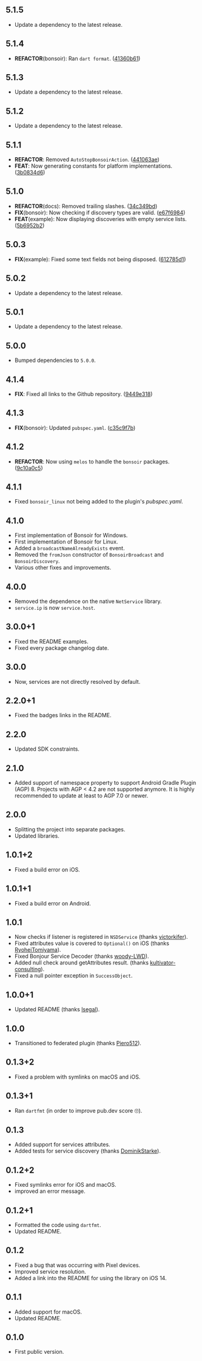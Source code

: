 ## 5.1.5

 - Update a dependency to the latest release.

## 5.1.4

 - **REFACTOR**(bonsoir): Ran `dart format`. ([41360b61](https://github.com/Skyost/Bonsoir/commit/41360b61326e134e44f391cc70725cb8e1b4f6e9))

## 5.1.3

 - Update a dependency to the latest release.

## 5.1.2

 - Update a dependency to the latest release.

## 5.1.1

 - **REFACTOR**: Removed `AutoStopBonsoirAction`. ([441063ae](https://github.com/Skyost/Bonsoir/commit/441063ae5ee2a4bd9b3f8779ab05fd6f9b3d83bd))
 - **FEAT**: Now generating constants for platform implementations. ([3b0834d6](https://github.com/Skyost/Bonsoir/commit/3b0834d61c4b4b1a420a1b728808450fc410393d))

## 5.1.0

 - **REFACTOR**(docs): Removed trailing slashes. ([34c349bd](https://github.com/Skyost/Bonsoir/commit/34c349bdf5913828dfb82cfa8322df4ac459b435))
 - **FIX**(bonsoir): Now checking if discovery types are valid. ([e67f6984](https://github.com/Skyost/Bonsoir/commit/e67f6984f537be976c979d8c56ee3f620cf8dce9))
 - **FEAT**(example): Now displaying discoveries with empty service lists. ([5b6952b2](https://github.com/Skyost/Bonsoir/commit/5b6952b26c54af550bfbbc67a1932b622dd292f5))

## 5.0.3

 - **FIX**(example): Fixed some text fields not being disposed. ([612785d1](https://github.com/Skyost/Bonsoir/commit/612785d160e7d119d96e3c821221cede88a20f3e))

## 5.0.2

 - Update a dependency to the latest release.

## 5.0.1

 - Update a dependency to the latest release.

## 5.0.0

 - Bumped dependencies to `5.0.0`.

## 4.1.4

 - **FIX**: Fixed all links to the Github repository. ([9449e318](https://github.com/Skyost/Bonsoir/commit/9449e3185016d9531c4dfd8e46cc7bdbdbe563d0))

## 4.1.3

 - **FIX**(bonsoir): Updated `pubspec.yaml`. ([c35c9f7b](https://github.com/Skyost/Bonsoir/commit/c35c9f7bf3ec6b4b91f6c040b90a9d97157ae62e))

## 4.1.2

 - **REFACTOR**: Now using `melos` to handle the `bonsoir` packages. ([9c10a0c5](https://github.com/Skyost/Bonsoir/commit/9c10a0c588e407d80f7551ebb992e9b70b05da92))

## 4.1.1

* Fixed `bonsoir_linux` not being added to the plugin's _pubspec.yaml_.

## 4.1.0

* First implementation of Bonsoir for Windows.
* First implementation of Bonsoir for Linux.
* Added a `broadcastNameAlreadyExists` event.
* Removed the `fromJson` constructor of `BonsoirBroadcast` and `BonsoirDiscovery`.
* Various other fixes and improvements.

## 4.0.0

* Removed the dependence on the native `NetService` library.
* `service.ip` is now `service.host`.

## 3.0.0+1

* Fixed the README examples.
* Fixed every package changelog date.

## 3.0.0

* Now, services are not directly resolved by default.

## 2.2.0+1

* Fixed the badges links in the README.

## 2.2.0

* Updated SDK constraints.

## 2.1.0

* Added support of namespace property to support Android Gradle Plugin (AGP) 8. Projects with AGP < 4.2 are not supported anymore. It is highly recommended to update at least to AGP 7.0 or newer.

## 2.0.0

* Splitting the project into separate packages.
* Updated libraries.

## 1.0.1+2

* Fixed a build error on iOS.

## 1.0.1+1

* Fixed a build error on Android.

## 1.0.1

* Now checks if listener is registered in `NSDService` (thanks [victorkifer](https://github.com/victorkifer)).
* Fixed attributes value is covered to `Optional()` on iOS (thanks [RyoheiTomiyama](https://github.com/RyoheiTomiyama)).
* Fixed Bonjour Service Decoder (thanks [woody-LWD](https://github.com/woody-LWD)).
* Added null check around getAttributes result. (thanks [kultivator-consulting](https://github.com/kultivator-consulting)).
* Fixed a null pointer exception in `SuccessObject`.

## 1.0.0+1

* Updated README (thanks [lsegal](https://github.com/lsegal)).

## 1.0.0

* Transitioned to federated plugin (thanks [Piero512](https://github.com/Piero512)).

## 0.1.3+2

* Fixed a problem with symlinks on macOS and iOS.

## 0.1.3+1

* Ran `dartfmt` (in order to improve pub.dev score 🙄).

## 0.1.3

* Added support for services attributes.
* Added tests for service discovery (thanks [DominikStarke](https://github.com/DominikStarke)).

## 0.1.2+2

* Fixed symlinks error for iOS and macOS.
* improved an error message.

## 0.1.2+1

* Formatted the code using `dartfmt`.
* Updated README.

## 0.1.2

* Fixed a bug that was occurring with Pixel devices.
* Improved service resolution.
* Added a link into the README for using the library on iOS 14.

## 0.1.1

* Added support for macOS.
* Updated README.

## 0.1.0

* First public version.
